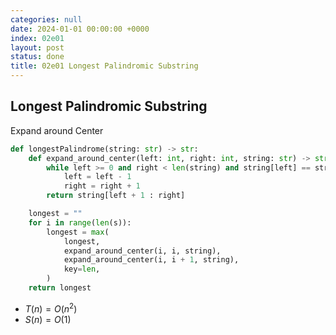 ```yaml
---
categories: null
date: 2024-01-01 00:00:00 +0000
index: 02e01
layout: post
status: done
title: 02e01 Longest Palindromic Substring
---
```


## Longest Palindromic Substring

Expand around Center
```python
def longestPalindrome(string: str) -> str:
    def expand_around_center(left: int, right: int, string: str) -> str:
        while left >= 0 and right < len(string) and string[left] == string[right]:
            left = left - 1
            right = right + 1
        return string[left + 1 : right]

    longest = ""
    for i in range(len(s)):
        longest = max(
            longest,
            expand_around_center(i, i, string),
            expand_around_center(i, i + 1, string),
            key=len,
        )
    return longest
```
- $T(n) = O(n^2)$
- $S(n) = O(1)$